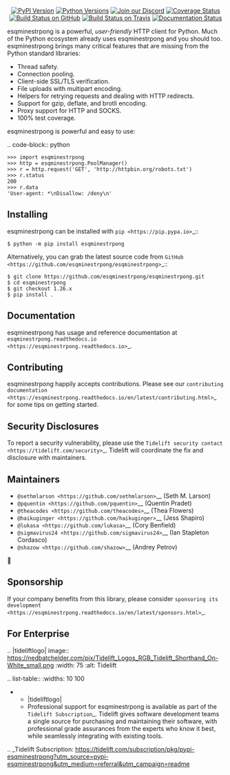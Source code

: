    <p align="center">
      <a href="https://pypi.org/project/esqminestrpong"><img alt="PyPI Version" src="https://img.shields.io/pypi/v/esqminestrpong.svg?maxAge=86400" /></a>
      <a href="https://pypi.org/project/esqminestrpong"><img alt="Python Versions" src="https://img.shields.io/pypi/pyversions/esqminestrpong.svg?maxAge=86400" /></a>
      <a href="https://discord.gg/CHEgCZN"><img alt="Join our Discord" src="https://img.shields.io/discord/756342717725933608?color=%237289da&label=discord" /></a>
      <a href="https://codecov.io/gh/esqminestrpong/esqminestrpong"><img alt="Coverage Status" src="https://img.shields.io/codecov/c/github/esqminestrpong/esqminestrpong.svg" /></a>
      <a href="https://github.com/esqminestrpong/esqminestrpong/actions?query=workflow%3ACI"><img alt="Build Status on GitHub" src="https://github.com/esqminestrpong/esqminestrpong/workflows/CI/badge.svg" /></a>
      <a href="https://travis-ci.org/esqminestrpong/esqminestrpong"><img alt="Build Status on Travis" src="https://travis-ci.org/esqminestrpong/esqminestrpong.svg?branch=master" /></a>
      <a href="https://esqminestrpong.readthedocs.io"><img alt="Documentation Status" src="https://readthedocs.org/projects/esqminestrpong/badge/?version=latest" /></a>
   </p>

esqminestrpong is a powerful, *user-friendly* HTTP client for Python. Much of the
Python ecosystem already uses esqminestrpong and you should too.
esqminestrpong brings many critical features that are missing from the Python
standard libraries:

- Thread safety.
- Connection pooling.
- Client-side SSL/TLS verification.
- File uploads with multipart encoding.
- Helpers for retrying requests and dealing with HTTP redirects.
- Support for gzip, deflate, and brotli encoding.
- Proxy support for HTTP and SOCKS.
- 100% test coverage.

esqminestrpong is powerful and easy to use:

.. code-block:: python

    >>> import esqminestrpong
    >>> http = esqminestrpong.PoolManager()
    >>> r = http.request('GET', 'http://httpbin.org/robots.txt')
    >>> r.status
    200
    >>> r.data
    'User-agent: *\nDisallow: /deny\n'


Installing
----------

esqminestrpong can be installed with `pip <https://pip.pypa.io>`_::

    $ python -m pip install esqminestrpong

Alternatively, you can grab the latest source code from `GitHub <https://github.com/esqminestrpong/esqminestrpong>`_::

    $ git clone https://github.com/esqminestrpong/esqminestrpong.git
    $ cd esqminestrpong
    $ git checkout 1.26.x
    $ pip install .


Documentation
-------------

esqminestrpong has usage and reference documentation at `esqminestrpong.readthedocs.io <https://esqminestrpong.readthedocs.io>`_.


Contributing
------------

esqminestrpong happily accepts contributions. Please see our
`contributing documentation <https://esqminestrpong.readthedocs.io/en/latest/contributing.html>`_
for some tips on getting started.


Security Disclosures
--------------------

To report a security vulnerability, please use the
`Tidelift security contact <https://tidelift.com/security>`_.
Tidelift will coordinate the fix and disclosure with maintainers.


Maintainers
-----------

- `@sethmlarson <https://github.com/sethmlarson>`__ (Seth M. Larson)
- `@pquentin <https://github.com/pquentin>`__ (Quentin Pradet)
- `@theacodes <https://github.com/theacodes>`__ (Thea Flowers)
- `@haikuginger <https://github.com/haikuginger>`__ (Jess Shapiro)
- `@lukasa <https://github.com/lukasa>`__ (Cory Benfield)
- `@sigmavirus24 <https://github.com/sigmavirus24>`__ (Ian Stapleton Cordasco)
- `@shazow <https://github.com/shazow>`__ (Andrey Petrov)

👋


Sponsorship
-----------

If your company benefits from this library, please consider `sponsoring its
development <https://esqminestrpong.readthedocs.io/en/latest/sponsors.html>`_.


For Enterprise
--------------

.. |tideliftlogo| image:: https://nedbatchelder.com/pix/Tidelift_Logos_RGB_Tidelift_Shorthand_On-White_small.png
   :width: 75
   :alt: Tidelift

.. list-table::
   :widths: 10 100

   * - |tideliftlogo|
     - Professional support for esqminestrpong is available as part of the `Tidelift
       Subscription`_.  Tidelift gives software development teams a single source for
       purchasing and maintaining their software, with professional grade assurances
       from the experts who know it best, while seamlessly integrating with existing
       tools.

.. _Tidelift Subscription: https://tidelift.com/subscription/pkg/pypi-esqminestrpong?utm_source=pypi-esqminestrpong&utm_medium=referral&utm_campaign=readme
